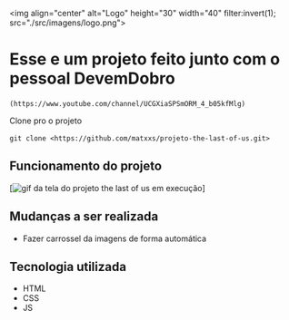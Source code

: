 <img align="center" alt="Logo" height="30" width="40" filter:invert(1); src="./src/imagens/logo.png">

# Esse e um projeto feito junto com o pessoal DevemDobro
```
(https://www.youtube.com/channel/UCGXiaSPSmORM_4_b05kfMlg)
```

Clone pro o projeto
```
git clone <https://github.com/matxxs/projeto-the-last-of-us.git>
```
## Funcionamento do projeto 
[<img src="./the%20last%20of%20uf.gif" alt="gif da tela do projeto the last of us em execução ">]

## Mudanças a ser realizada 

- Fazer carrossel da imagens de forma automática 

## Tecnologia utilizada 

- HTML
- CSS
- JS






